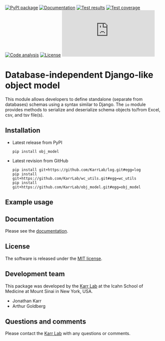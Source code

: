 [![PyPI package](https://img.shields.io/pypi/v/obj_model.svg)](https://pypi.python.org/pypi/obj_model)
[![Documentation](https://readthedocs.org/projects/obj-model/badge/?version=latest)](http://docs.karrlab.org/obj_model)
[![Test results](https://circleci.com/gh/KarrLab/obj_model.svg?style=shield)](https://circleci.com/gh/KarrLab/obj_model)
[![Test coverage](https://coveralls.io/repos/github/KarrLab/obj_model/badge.svg)](https://coveralls.io/github/KarrLab/obj_model)
[![Code analysis](https://api.codeclimate.com/v1/badges/2c4b64abc8bef2ea4e22/maintainability)](https://codeclimate.com/github/KarrLab/obj_model)
[![License](https://img.shields.io/github/license/KarrLab/obj_model.svg)](LICENSE)
![Analytics](https://ga-beacon.appspot.com/UA-86759801-1/obj_model/README.md?pixel)

# Database-independent Django-like object model

This module allows developers to define standalone (separate from databases) schemas using a syntax similar to Django.
The `io` module provides methods to serialize and deserialize schema objects to/from Excel, csv, and tsv file(s).

## Installation
* Latest release from PyPI
  ```
  pip install obj_model
  ```

* Latest revision from GitHub
  ```
  pip install git+https://github.com/KarrLab/log.git#egg=log
  pip install git+https://github.com/KarrLab/wc_utils.git#egg=wc_utils
  pip install git+https://github.com/KarrLab/obj_model.git#egg=obj_model
  ```

## Example usage

## Documentation
Please see the [documentation](http://docs.karrlab.org/obj_model).

## License
The software is released under the [MIT license](LICENSE).

## Development team
This package was developed by the [Karr Lab](http://www.karrlab.org) at the Icahn School of Medicine at Mount Sinai in New York, USA.
* Jonathan Karr
* Arthur Goldberg

## Questions and comments
Please contact the [Karr Lab](http://www.karrlab.org) with any questions or comments.

